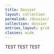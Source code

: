 ```yaml
---
title: Dossier
layout: collection
permalink: /dossier/
collection: dossier
entries_layout: grid
classes: wide
---
```


TEST TEST TEST
